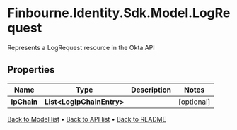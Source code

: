 # Finbourne.Identity.Sdk.Model.LogRequest
Represents a LogRequest resource in the Okta API

## Properties

Name | Type | Description | Notes
------------ | ------------- | ------------- | -------------
**IpChain** | [**List&lt;LogIpChainEntry&gt;**](LogIpChainEntry.md) |  | [optional] 

[Back to Model list](../README.md#documentation-for-models) &#8226; [Back to API list](../README.md#documentation-for-api-endpoints) &#8226; [Back to README](../README.md)

